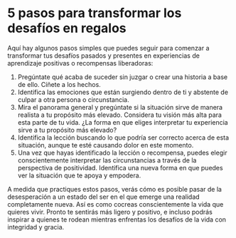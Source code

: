 # 5 pasos para transformar los desafíos en regalos

Aquí hay algunos pasos simples que puedes seguir para comenzar a transformar tus desafíos pasados ​​y presentes en experiencias de aprendizaje positivas o recompensas liberadoras:

1. Pregúntate qué acaba de suceder sin juzgar o crear una historia a base de ello. Cíñete a los hechos.
2. Identifica las emociones que están surgiendo dentro de ti y abstente de culpar a otra persona o circunstancia.
3. Mira el panorama general y pregúntate si la situación sirve de manera realista a tu propósito más elevado. Considera tu visión más alta para esta parte de tu vida. ¿La forma en que eliges interpretar tu experiencia sirve a tu propósito más elevado?
4. Identifica la lección buscando lo que podría ser correcto acerca de esta situación, aunque te esté causando dolor en este momento.
5. Una vez que hayas identificado la lección o recompensa, puedes elegir conscientemente interpretar las circunstancias a través de la perspectiva de positividad. Identifica una nueva forma en que puedes ver la situación que te apoya y empodera.

A medida que practiques estos pasos, verás cómo es posible pasar de la desesperación a un estado del ser en el que emerge una realidad completamente nueva. Así es como cocreas conscientemente la vida que quieres vivir. Pronto te sentirás más ligero y positivo, e incluso podrás inspirar a quienes te rodean mientras enfrentas los desafíos de la vida con integridad y gracia.